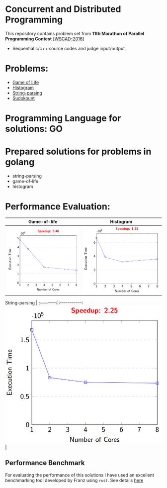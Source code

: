 # Concurrent and Distributed Programming #
  
This repository contains problem set from **11th Marathon of Parallel Programming Contest** [[WSCAD-2016](http://lspd.mackenzie.br/marathon/16/problems.html)]  


* Sequential c/c++ source codes and judge input/output

# Problems: #
* [Game of Life](./game-of-life)   
* [Histogram](./histogram)  
* [String-parsing](./string-parsing)   
* [Sudokount](./sudokount)   

# Programming Language for solutions: GO #

# Prepared solutions for problems in golang #
* string-parsing
* game-of-life
* histogram


# Performance Evaluation: #

Game-of-life   |   Histogram
:--------:|:-----------:
![gol](./game-of-life/gol.png) | ![histogram](./histogram/histogram.png)   

 String-parsing  |
:--------:|:-----------:
![string-parsing](./string-parsing/sp.png) |




## Performance Benchmark ##


For evaluating the performance of this solutions I have used an excellent benchmarking tool developed by Franz using `rust`. See details [here](https://github.com/fzgregor/cds-lab-2017)




